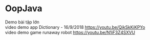 # OopJava
Demo bài tập lớn </br>
video demo app Dictionary - 16/9/2018 https://youtu.be/QikSkKiKPYo </br>
video demo game runaway robot https://youtu.be/N1iF3Z4SXVU
